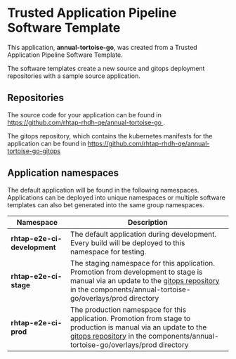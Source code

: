 # Trusted Application Pipeline Software Template

This application, **annual-tortoise-go**, was created from a Trusted Application Pipeline Software Template.

The software templates create a new source and gitops deployment repositories with a sample source application. 

## Repositories

The source code for your application can be found in [https://github.com/rhtap-rhdh-qe/annual-tortoise-go ](https://github.com/rhtap-rhdh-qe/annual-tortoise-go ).
 
The gitops repository, which contains the kubernetes manifests for the application can be found in 
[https://github.com/rhtap-rhdh-qe/annual-tortoise-go-gitops ](https://github.com/rhtap-rhdh-qe/annual-tortoise-go-gitops ) 

## Application namespaces 

The default application will be found in the following namespaces. Applications can be deployed into unique namespaces or multiple software templates can also bet generated into the same group namespaces.  

|  Namespace   |  Description   |  
| -------- | -------- |   
| **rhtap-e2e-ci-development** | The default application during development. Every build will be deployed to this namespace for testing. | 
| **rhtap-e2e-ci-stage** | The staging namespace for this application. Promotion from development to stage is manual via an update to the [gitops repository](https://github.com/rhtap-rhdh-qe/annual-tortoise-go-gitops ) in the components/annual-tortoise-go/overlays/prod directory |  
| **rhtap-e2e-ci-prod** | The production namespace for this application. Promotion from stage to production is manual via an update to the [gitops repository](https://github.com/rhtap-rhdh-qe/annual-tortoise-go-gitops ) in the components/annual-tortoise-go/overlays/prod directory | 